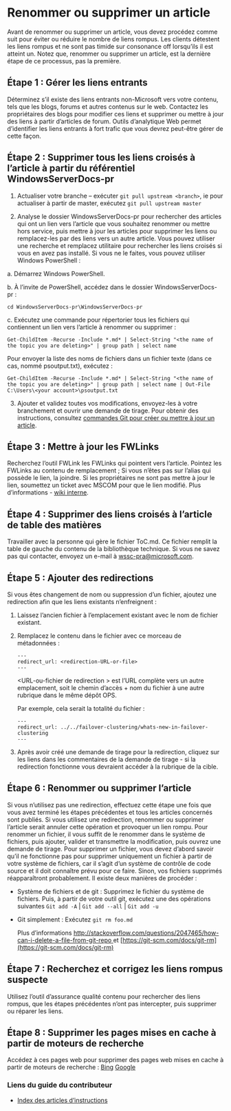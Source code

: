 # <a name="rename-or-delete-an-article"></a>Renommer ou supprimer un article

Avant de renommer ou supprimer un article, vous devez procédez comme suit pour éviter ou réduire le nombre de liens rompus. Les clients détestent les liens rompus et ne sont pas timide sur consonance off lorsqu’ils il est atteint un. Notez que, renommer ou supprimer un article, est la dernière étape de ce processus, pas la première.


## <a name="step-1-manage-inbound-links"></a>Étape 1 : Gérer les liens entrants

Déterminez s’il existe des liens entrants non-Microsoft vers votre contenu, tels que les blogs, forums et autres contenus sur le web. Contactez les propriétaires des blogs pour modifier ces liens et supprimer ou mettre à jour des liens à partir d’articles de forum. Outils d’analytique Web permet d’identifier les liens entrants à fort trafic que vous devrez peut-être gérer de cette façon.

## <a name="step-2-remove-all-crosslinks-to-the-article-from-the-windowsserverdocs-pr-repository"></a>Étape 2 : Supprimer tous les liens croisés à l’article à partir du référentiel WindowsServerDocs-pr

1. Actualiser votre branche – exécuter `git pull upstream <branch>`, ie pour actualiser à partir de master, exécutez `git pull upstream master`

2.  Analyse le dossier WindowsServerDocs-pr pour rechercher des articles qui ont un lien vers l’article que vous souhaitez renommer ou mettre hors service, puis mettre à jour les articles pour supprimer les liens ou remplacez-les par des liens vers un autre article. Vous pouvez utiliser une recherche et remplacez utilitaire pour rechercher les liens croisés si vous en avez pas installé. Si vous ne le faites, vous pouvez utiliser Windows PowerShell :

 a. Démarrez Windows PowerShell.

 b. À l’invite de PowerShell, accédez dans le dossier WindowsServerDocs-pr :

 `cd WindowsServerDocs-pr\WindowsServerDocs-pr`

 c. Exécutez une commande pour répertorier tous les fichiers qui contiennent un lien vers l’article à renommer ou supprimer :

 `Get-ChildItem -Recurse -Include *.md* | Select-String "<the name of the topic you are deleting>" | group path | select name`

  Pour envoyer la liste des noms de fichiers dans un fichier texte (dans ce cas, nommé psoutput.txt), exécutez :

  `Get-ChildItem -Recurse -Include *.md* | Select-String "<the name of the topic you are deleting>" | group path | select name | Out-File C:\Users\<your account>\psoutput.txt`

3. Ajouter et validez toutes vos modifications, envoyez-les à votre branchement et ouvrir une demande de tirage. Pour obtenir des instructions, consultez [commandes Git pour créer ou mettre à jour un article](git-steps-create-update-content.md).

## <a name="step-3-update-fwlinks"></a>Étape 3 : Mettre à jour les FWLinks

Recherchez l’outil FWLink les FWLinks qui pointent vers l’article. Pointez les FWLinks au contenu de remplacement ; Si vous n’êtes pas sur l’alias qui possède le lien, la joindre. Si les propriétaires ne sont pas mettre à jour le lien, soumettez un ticket avec MSCOM pour que le lien modifié. Plus d’informations - [wiki interne](http://sharepoint/sites/azurecontentguidance/wiki/Pages/Manage%20inbound%20links%20to%20retired%20topics.aspx).

## <a name="step-4-remove-crosslinks-to-the-article-from-table-of-contents"></a>Étape 4 : Supprimer des liens croisés à l’article de table des matières

Travailler avec la personne qui gère le fichier ToC.md. Ce fichier remplit la table de gauche du contenu de la bibliothèque technique. Si vous ne savez pas qui contacter, envoyez un e-mail à wssc-pra@microsoft.com.

## <a name="step-5-add-redirects"></a>Étape 5 : Ajouter des redirections
Si vous êtes changement de nom ou suppression d’un fichier, ajoutez une redirection afin que les liens existants n’enfreignent :

1. Laissez l’ancien fichier à l’emplacement existant avec le nom de fichier existant.
2. Remplacez le contenu dans le fichier avec ce morceau de métadonnées :
   ```
   ---
   redirect_url: <redirection-URL-or-file>
   ---
   ```
   \<URL-ou-fichier de redirection > est l’URL complète vers un autre emplacement, soit le chemin d’accès + nom du fichier à une autre rubrique dans le même dépôt OPS.

   Par exemple, cela serait la totalité du fichier :

   ```
   ---
   redirect_url: ../../failover-clustering/whats-new-in-failover-clustering
   ---
   ```

3. Après avoir créé une demande de tirage pour la redirection, cliquez sur les liens dans les commentaires de la demande de tirage - si la redirection fonctionne vous devraient accéder à la rubrique de la cible.

## <a name="step-6-rename-or-delete-the-article"></a>Étape 6 : Renommer ou supprimer l’article

Si vous n’utilisez pas une redirection, effectuez cette étape une fois que vous avez terminé les étapes précédentes et tous les articles concernés sont publiés. Si vous utilisez une redirection, renommer ou supprimer l’article serait annuler cette opération et provoquer un lien rompu. Pour renommer un fichier, il vous suffit de le renommer dans le système de fichiers, puis ajouter, valider et transmettre la modification, puis ouvrez une demande de tirage.
Pour supprimer un fichier, vous devez d’abord savoir qu’il ne fonctionne pas pour supprimer uniquement un fichier à partir de votre système de fichiers, car il s’agit d’un système de contrôle de code source et il doit connaître prévu pour ce faire. Sinon, vos fichiers supprimés réapparaîtront probablement.
Il existe deux manières de procéder :

- Système de fichiers et de git : Supprimez le fichier du système de fichiers. Puis, à partir de votre outil git, exécutez une des opérations suivantes  ```Git add -A``` | ```Git add --all``` | ```Git add -u```
- Git simplement :   Exécutez ```git rm foo.md```

    Plus d’informations [ http://stackoverflow.com/questions/2047465/how-can-i-delete-a-file-from-git-repo ](http://stackoverflow.com/questions/2047465/how-can-i-delete-a-file-from-git-repo) et [https://git-scm.com/docs/git-rm](https://git-scm.com/docs/git-rm) 

## <a name="step-7-find-and-fix-straggler-broken-links"></a>Étape 7 : Recherchez et corrigez les liens rompus suspecte

Utilisez l’outil d’assurance qualité contenu pour rechercher des liens rompus, que les étapes précédentes n’ont pas intercepter, puis supprimer ou réparer les liens.

## <a name="step-8-remove-cached-pages-from-search-engines"></a>Étape 8 : Supprimer les pages mises en cache à partir de moteurs de recherche

Accédez à ces pages web pour supprimer des pages web mises en cache à partir de moteurs de recherche : [Bing](https://www.bing.com/webmaster/tools/content-removal?rflid=1)
[Google](https://www.google.com/webmasters/tools/removals?pli=1)


### <a name="contributors-guide-links"></a>Liens du guide du contributeur

- [Index des articles d’instructions](./contributor-guide-index.md)

